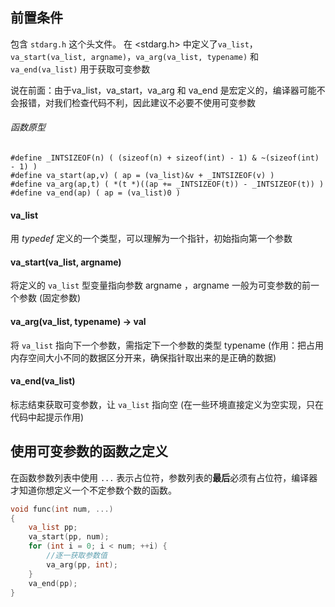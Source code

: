 ## 前置条件
包含 `stdarg.h` 这个头文件。
在 <stdarg.h> 中定义了`va_list`，`va_start(va_list, argname)`，`va_arg(va_list, typename)` 和 `va_end(va_list)` 用于获取可变参数

说在前面：由于va_list，va_start，va_arg 和 va_end 是宏定义的，编译器可能不会报错，对我们检查代码不利，因此建议不必要不使用可变参数
######  函数原型
```
#define _INTSIZEOF(n) ( (sizeof(n) + sizeof(int) - 1) & ~(sizeof(int) - 1) )
#define va_start(ap,v) ( ap = (va_list)&v + _INTSIZEOF(v) )
#define va_arg(ap,t) ( *(t *)((ap += _INTSIZEOF(t)) - _INTSIZEOF(t)) ) #define va_end(ap) ( ap = (va_list)0 )
```

#### va_list
用 *typedef* 定义的一个类型，可以理解为一个指针，初始指向第一个参数
#### va_start(va_list, argname)
将定义的 `va_list` 型变量指向参数 argname ，argname 一般为可变参数的前一个参数 (固定参数)

#### va_arg(va_list, typename) -> val
将 `va_list` 指向下一个参数，需指定下一个参数的类型 typename (作用：把占用内存空间大小不同的数据区分开来，确保指针取出来的是正确的数据)

#### va_end(va_list)
标志结束获取可变参数，让 `va_list` 指向空 (在一些环境直接定义为空实现，只在代码中起提示作用)

## 使用可变参数的函数之定义
在函数参数列表中使用 `...` 表示占位符，参数列表的**最后**必须有占位符，编译器才知道你想定义一个不定参数个数的函数。

```C
void func(int num, ...)
{
	va_list pp;
	va_start(pp, num);
	for (int i = 0; i < num; ++i) {
		//逐一获取参数值
		va_arg(pp, int);
	}
	va_end(pp);
}
```
